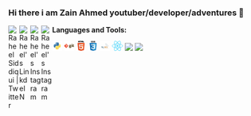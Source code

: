 ### Hi there i am Zain Ahmed youtuber/developer/adventures  👋

<a href="https://twitter.com/raheelsiddiqui_">
  <img align="left" alt="Raheel Siddiqui | Twitter" width="22px" src="https://cdn.jsdelivr.net/npm/simple-icons@v3/icons/twitter.svg" /> 
</a>
<a href="https://www.linkedin.com/in/raheel-siddiqui-6055b5178">
  <img align="left" alt="Raheel's LinkdeIN" width="22px" src="https://cdn.jsdelivr.net/npm/simple-icons@v3/icons/linkedin.svg" />
</a>
<a href="https://www.instagram.com/pytroops/">
  <img align="left" alt="Raheel's Instagram" width="22px" src="https://cdn.jsdelivr.net/npm/simple-icons@v3/icons/instagram.svg" />
</a>
<a href="https://www.facebook.com/raheel.ali.sid/">
  <img align="left" alt="Raheel's Instagram" width="22px" src="https://cdn.jsdelivr.net/npm/simple-icons@v3/icons/facebook.svg" />
</a>


**Languages and Tools:**  

<code><img height="20" src="https://raw.githubusercontent.com/github/explore/80688e429a7d4ef2fca1e82350fe8e3517d3494d/topics/python/python.png"></code>
<code><img height="20" src="https://raw.githubusercontent.com/github/explore/80688e429a7d4ef2fca1e82350fe8e3517d3494d/topics/git/git.png"></code>
<code><img height="20" src="https://raw.githubusercontent.com/github/explore/80688e429a7d4ef2fca1e82350fe8e3517d3494d/topics/html/html.png"></code>
<code><img height="20" src="https://raw.githubusercontent.com/github/explore/5c058a388828bb5fde0bcafd4bc867b5bb3f26f3/topics/css/css.png"></code>
<code><img height="20" src="https://raw.githubusercontent.com/github/explore/80688e429a7d4ef2fca1e82350fe8e3517d3494d/topics/mysql/mysql.png"></code>
<code><img height="20" src="data:image/svg+xml;base64,PHN2ZyB4bWxucz0iaHR0cDovL3d3dy53My5vcmcvMjAwMC9zdmciIHZpZXdCb3g9Ii0xMS41IC0xMC4yMzE3NCAyMyAyMC40NjM0OCI+CiAgPHRpdGxlPlJlYWN0IExvZ288L3RpdGxlPgogIDxjaXJjbGUgY3g9IjAiIGN5PSIwIiByPSIyLjA1IiBmaWxsPSIjNjFkYWZiIi8+CiAgPGcgc3Ryb2tlPSIjNjFkYWZiIiBzdHJva2Utd2lkdGg9IjEiIGZpbGw9Im5vbmUiPgogICAgPGVsbGlwc2Ugcng9IjExIiByeT0iNC4yIi8+CiAgICA8ZWxsaXBzZSByeD0iMTEiIHJ5PSI0LjIiIHRyYW5zZm9ybT0icm90YXRlKDYwKSIvPgogICAgPGVsbGlwc2Ugcng9IjExIiByeT0iNC4yIiB0cmFuc2Zvcm09InJvdGF0ZSgxMjApIi8+CiAgPC9nPgo8L3N2Zz4K"></code>
<code><img height="20" src="https://images.app.goo.gl/cG3PCjxXtSQxGS1J6"></code>
<code><img height="20" src="https://images.app.goo.gl/FSEWGZHJ9Qwtornt5"></code>

<!--
**zainbinfurqan/zainbinfurqan** is a ✨ _special_ ✨ repository because its `README.md` (this file) appears on your GitHub profile.


Here are some ideas to get you started:

- 🔭 I’m currently working on ...
- 🌱 I’m currently learning ...
- 👯 I’m looking to collaborate on ...
- 🤔 I’m looking for help with ...
- 💬 Ask me about ...
- 📫 How to reach me: ...
- 😄 Pronouns: ...
- ⚡ Fun fact: ...
-->
